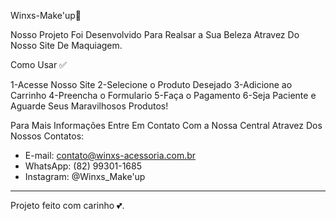 Winxs-Make'up💄

Nosso Projeto Foi Desenvolvido Para Realsar a Sua Beleza Atravez Do Nosso Site De Maquiagem.

Como Usar ✅

1-Acesse Nosso Site
2-Selecione o Produto Desejado
3-Adicione ao Carrinho
4-Preencha o Formulario
5-Faça o Pagamento
6-Seja Paciente e Aguarde Seus Maravilhosos Produtos!

Para Mais Informações Entre Em Contato Com a Nossa Central Atravez Dos Nossos Contatos:

- E-mail: contato@winxs-acessoria.com.br  
- WhatsApp: (82) 99301-1685  
- Instagram: @Winxs_Make'up

---

Projeto feito com carinho 💕.